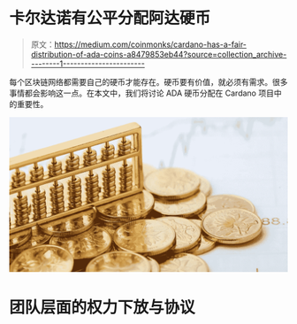 # 卡尔达诺有公平分配阿达硬币

> 原文：<https://medium.com/coinmonks/cardano-has-a-fair-distribution-of-ada-coins-a8479853eb44?source=collection_archive---------1----------------------->

每个区块链网络都需要自己的硬币才能存在。硬币要有价值，就必须有需求。很多事情都会影响这一点。在本文中，我们将讨论 ADA 硬币分配在 Cardano 项目中的重要性。

![](img/7e5fd7a95a4767db7936b2ee01e259ee.png)

# 团队层面的权力下放与协议